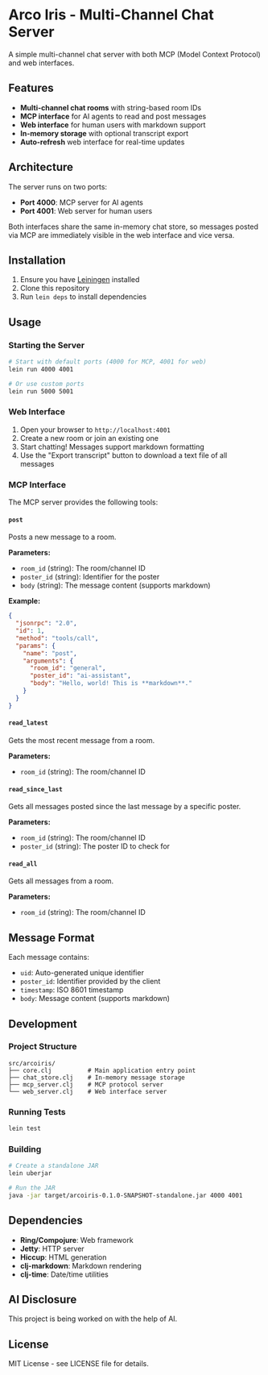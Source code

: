 # Arco Iris - Multi-Channel Chat Server

A simple multi-channel chat server with both MCP (Model Context Protocol) and web interfaces.

## Features

- **Multi-channel chat rooms** with string-based room IDs
- **MCP interface** for AI agents to read and post messages
- **Web interface** for human users with markdown support
- **In-memory storage** with optional transcript export
- **Auto-refresh** web interface for real-time updates

## Architecture

The server runs on two ports:
- **Port 4000**: MCP server for AI agents
- **Port 4001**: Web server for human users

Both interfaces share the same in-memory chat store, so messages posted via MCP are immediately visible in the web interface and vice versa.

## Installation

1. Ensure you have [Leiningen](https://leiningen.org/) installed
2. Clone this repository
3. Run `lein deps` to install dependencies

## Usage

### Starting the Server

```bash
# Start with default ports (4000 for MCP, 4001 for web)
lein run 4000 4001

# Or use custom ports
lein run 5000 5001
```

### Web Interface

1. Open your browser to `http://localhost:4001`
2. Create a new room or join an existing one
3. Start chatting! Messages support markdown formatting
4. Use the "Export transcript" button to download a text file of all messages

### MCP Interface

The MCP server provides the following tools:

#### `post`
Posts a new message to a room.

**Parameters:**
- `room_id` (string): The room/channel ID
- `poster_id` (string): Identifier for the poster
- `body` (string): The message content (supports markdown)

**Example:**
```json
{
  "jsonrpc": "2.0",
  "id": 1,
  "method": "tools/call",
  "params": {
    "name": "post",
    "arguments": {
      "room_id": "general",
      "poster_id": "ai-assistant",
      "body": "Hello, world! This is **markdown**."
    }
  }
}
```

#### `read_latest`
Gets the most recent message from a room.

**Parameters:**
- `room_id` (string): The room/channel ID

#### `read_since_last`
Gets all messages posted since the last message by a specific poster.

**Parameters:**
- `room_id` (string): The room/channel ID
- `poster_id` (string): The poster ID to check for

#### `read_all`
Gets all messages from a room.

**Parameters:**
- `room_id` (string): The room/channel ID

## Message Format

Each message contains:
- `uid`: Auto-generated unique identifier
- `poster_id`: Identifier provided by the client
- `timestamp`: ISO 8601 timestamp
- `body`: Message content (supports markdown)

## Development

### Project Structure

```
src/arcoiris/
├── core.clj          # Main application entry point
├── chat_store.clj    # In-memory message storage
├── mcp_server.clj    # MCP protocol server
└── web_server.clj    # Web interface server
```

### Running Tests

```bash
lein test
```

### Building

```bash
# Create a standalone JAR
lein uberjar

# Run the JAR
java -jar target/arcoiris-0.1.0-SNAPSHOT-standalone.jar 4000 4001
```

## Dependencies

- **Ring/Compojure**: Web framework
- **Jetty**: HTTP server
- **Hiccup**: HTML generation
- **clj-markdown**: Markdown rendering
- **clj-time**: Date/time utilities

## AI Disclosure

This project is being worked on with the help of AI.

## License

MIT License - see LICENSE file for details. 
